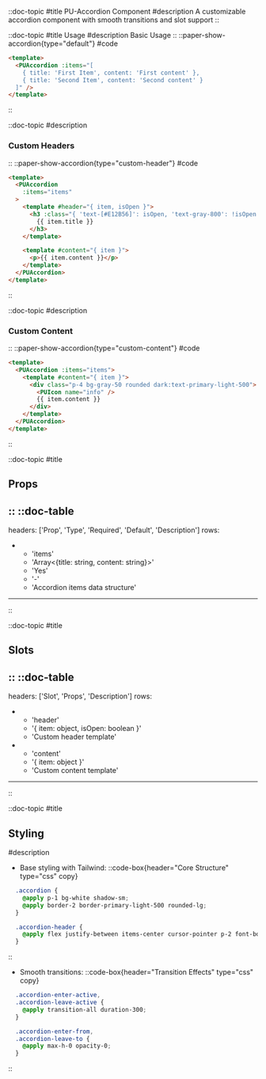::doc-topic
#title
PU-Accordion Component
#description
A customizable accordion component with smooth transitions and slot support
::

::doc-topic
#title
Usage
#description
Basic Usage
::
::paper-show-accordion{type="default"}
#code
```html
<template>
  <PUAccordion :items="[
    { title: 'First Item', content: 'First content' },
    { title: 'Second Item', content: 'Second content' }
  ]" />
</template>
```
::

::doc-topic
#description
### Custom Headers
::
::paper-show-accordion{type="custom-header"}
#code
```html
<template>
  <PUAccordion
    :items="items"
  >
    <template #header="{ item, isOpen }">
      <h3 :class="{ 'text-[#E12B56]': isOpen, 'text-gray-800': !isOpen }">
        {{ item.title }}
      </h3>
    </template>

    <template #content="{ item }">
      <p>{{ item.content }}</p>
    </template>
  </PUAccordion>
</template>
```
::

::doc-topic
#description
### Custom Content
::
::paper-show-accordion{type="custom-content"}
#code
```html
<template>
  <PUAccordion :items="items">
    <template #content="{ item }">
      <div class="p-4 bg-gray-50 rounded dark:text-primary-light-500">
        <PUIcon name="info" />
        {{ item.content }}
      </div>
    </template>
  </PUAccordion>
</template>
```
::

::doc-topic
#title
## Props
::
::doc-table
---
headers: ['Prop', 'Type', 'Required', 'Default', 'Description']
rows:
  - - 'items'
    - 'Array<{title: string, content: string}>'
    - 'Yes'
    - '-'
    - 'Accordion items data structure'
---
::

::doc-topic
#title
## Slots
::
::doc-table
---
headers: ['Slot', 'Props', 'Description']
rows:
  - - 'header'
    - '{ item: object, isOpen: boolean }'
    - 'Custom header template'
  - - 'content'
    - '{ item: object }'
    - 'Custom content template'
---
::

::doc-topic
#title
## Styling
#description
- Base styling with Tailwind:
::code-box{header="Core Structure" type="css" copy}
```css
  .accordion {
    @apply p-1 bg-white shadow-sm;
    @apply border-2 border-primary-light-500 rounded-lg;
  }

  .accordion-header {
    @apply flex justify-between items-center cursor-pointer p-2 font-bold;
  }
```
::
- Smooth transitions:
::code-box{header="Transition Effects" type="css" copy}
```css
  .accordion-enter-active,
  .accordion-leave-active {
    @apply transition-all duration-300;
  }

  .accordion-enter-from,
  .accordion-leave-to {
    @apply max-h-0 opacity-0;
  }
```
::



